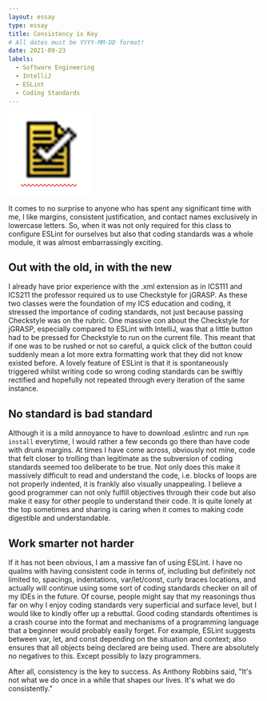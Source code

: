 ```yaml
---
layout: essay
type: essay
title: Consistency is Key
# All dates must be YYYY-MM-DD format!
date: 2021-09-23
labels:
  - Software Engineering
  - IntelliJ
  - ESLint
  - Coding Standards
---
```


<img class="ui xsmall right floated rounded image" src="../images/jgrasp-wrong.png">

It comes to no surprise to anyone who has spent any significant time with me, I like margins, consistent justification, and contact names exclusively in lowercase letters. So, when it was not only required for this class to configure ESLint for ourselves but also that coding standards was a whole module, it was almost embarrassingly exciting.

## Out with the old, in with the new

I already have prior experience with the .xml extension as in ICS111 and ICS211 the professor required us to use Checkstyle for jGRASP. As these two classes were the foundation of my ICS education and coding, it stressed the importance of coding standards, not just because passing Checkstyle was on the rubric. One massive con about the Checkstyle for jGRASP, especially compared to ESLint with IntelliJ, was that a little button had to be pressed for Checkstyle to run on the current file. This meant that if one was to be rushed or not so careful, a quick click of the button could suddenly mean a lot more extra formatting work that they did not know existed before. A lovely feature of ESLint is that it is spontaneously triggered whilst writing code so wrong coding standards can be swiftly rectified and hopefully not repeated through every iteration of the same instance.

## No standard is bad standard

Although it is a mild annoyance to have to download .eslintrc and run `npm install` everytime, I would rather a few seconds go there than have code with drunk margins. At times I have come across, obviously not mine, code that felt closer to trolling than legitimate as the subversion of coding standards seemed too deliberate to be true. Not only does this make it massively difficult to read and understand the code, i.e. blocks of loops are not properly indented, it is frankly also visually unappealing. I believe a good programmer can not only fulfill objectives through their code but also make it easy for other people to understand their code. It is quite lonely at the top sometimes and sharing is caring when it comes to making code digestible and understandable.

## Work smarter not harder

If it has not been obvious, I am a massive fan of using ESLint. I have no qualms with having consistent code in terms of, including but definitely not limited to, spacings, indentations, var/let/const, curly braces locations, and actually will continue using some sort of coding standards checker on all of my IDEs in the future. Of course, people might say that my reasonings thus far on why I enjoy coding standards very superficial and surface level, but I would like to kindly offer up a rebuttal. Good coding standards oftentimes is a crash course into the format and mechanisms of a programming language that a beginner would probably easily forget. For example, ESLint suggests between var, let, and const depending on the situation and context; also ensures that all objects being declared are being used. There are absolutely no negatives to this. Except possibly to lazy programmers.

After all, consistency is the key to success. As Anthony Robbins said, "It's not what we do once in a while that shapes our lives. It's what we do consistently."
